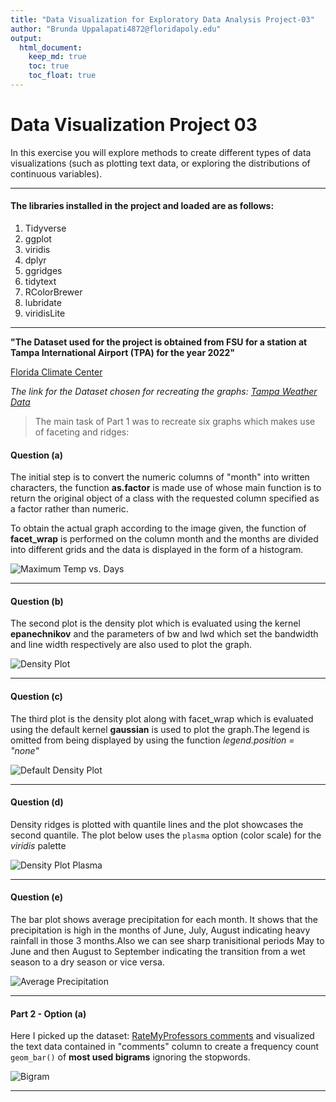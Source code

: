 ```yaml
---
title: "Data Visualization for Exploratory Data Analysis Project-03"
author: "Brunda Uppalapati4872@floridapoly.edu"
output: 
  html_document:
    keep_md: true
    toc: true
    toc_float: true
---
```


# Data Visualization Project 03


In this exercise you will explore methods to create different types of data visualizations (such as plotting text data, or exploring the distributions of continuous variables).


***
#### The libraries installed in the project and loaded are as follows:

1. Tidyverse
2. ggplot
3. viridis
4. dplyr
5. ggridges
6. tidytext
7. RColorBrewer
8. lubridate
9. viridisLite

***

**"The Dataset used for the project is obtained from FSU for a station at Tampa International Airport (TPA) for the year 2022"**

[Florida Climate Center](https://climatecenter.fsu.edu/climate-data-access-tools/downloadable-data)


*The link for the Dataset chosen for recreating the graphs:
[Tampa Weather Data](https://raw.githubusercontent.com/reisanar/datasets/master/tpa_weather_2022.csv)*


> The main task of Part 1 was to recreate six graphs which makes use of faceting and ridges:

#### Question (a)

The initial step is to convert the numeric columns of "month" into written characters, the function **as.factor** is made use of  whose main function is to return the original object of a class with the requested column specified as a factor rather than numeric.

To obtain the actual graph according to the image given, the function of **facet_wrap** is performed on the column month and the months are divided into different grids and the data is displayed in the form of a histogram. 

![Maximum Temp vs. Days](https://github.com/brunda09/dataviz_final_project/blob/main/figures/max-temp-facet.png)


***

#### Question (b)

The second plot is the density plot which is evaluated using the kernel **epanechnikov** and the parameters of bw and lwd which set the bandwidth and line width respectively are also used to plot the graph.

![Density Plot](https://github.com/brunda09/dataviz_final_project/blob/main/figures/max-temp-density.png)

***

#### Question (c)

The third plot is the density plot along with facet_wrap which is evaluated using the default kernel **gaussian** is used to plot the graph.The legend is omitted from being displayed by using the function *legend.position = "none"*

![Default Density Plot](https://github.com/brunda09/dataviz_final_project/blob/main/figures/density-facet.png)

***

#### Question (d)

Density ridges is plotted with quantile lines and the plot showcases the second quantile. The plot below uses the `plasma` option (color scale) for the _viridis_ palette

![Density Plot Plasma](https://github.com/brunda09/dataviz_final_project/blob/main/figures/max_temp_ridges_plasma.png)

***

#### Question (e)

The bar plot shows average precipitation for each month. It shows that the precipitation is high in the months of June, July, August indicating heavy rainfall in those 3 months.Also we can see sharp tranisitional periods May to June and then August to September indicating the transition from a wet season to a dry season or vice versa.

![Average Precipitation](https://github.com/brunda09/dataviz_final_project/blob/main/figures/avg-precipitation.png)

***

#### Part 2 - Option (a)

Here I picked up the dataset: [RateMyProfessors comments](https://github.com/reisanar/datasets/blob/master/rmp_wit_comments.csv) and visualized the text data contained in "comments" column to create a frequency count `geom_bar()` of **most used bigrams** ignoring the stopwords.

![Bigram](https://github.com/brunda09/dataviz_final_project/blob/main/figures/bigram.png)

***
